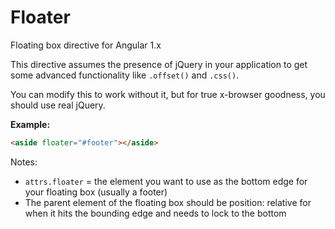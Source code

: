 Floater
=======

Floating box directive for Angular 1.x

This directive assumes the presence of jQuery in your application to get some advanced functionality like `.offset()` and `.css()`.

You can modify this to work without it, but for true x-browser goodness, you should use real jQuery.

**Example:**

````html
<aside floater="#footer"></aside>
````

Notes:

* `attrs.floater` = the element you want to use as the bottom edge for your floating box (usually a footer)
* The parent element of the floating box should be position: relative for when it hits the bounding edge and needs to lock to the bottom
